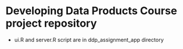 # Developing Data Products Course project repository

- ui.R and server.R script are in ddp_assignment_app directory
